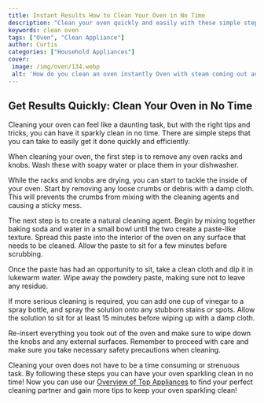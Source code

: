 ```yaml
---
title: Instant Results How to Clean Your Oven in No Time
description: "Clean your oven quickly and easily with these simple steps Learn how to get your oven squeaky clean in no time with easy to follow instructions"
keywords: clean oven
tags: ["Oven", "Clean Appliance"]
author: Curtis
categories: ["Household Appliances"]
cover: 
 image: /img/oven/134.webp
 alt: 'How do you clean an oven instantly Oven with steam coming out and cleaning tools visible inside'
---
```

## Get Results Quickly: Clean Your Oven in No Time
Cleaning your oven can feel like a daunting task, but with the right tips and tricks, you can have it sparkly clean in no time. There are simple steps that you can take to easily get it done quickly and efficiently.

When cleaning your oven, the first step is to remove any oven racks and knobs. Wash these with soapy water or place them in your dishwasher.

While the racks and knobs are drying, you can start to tackle the inside of your oven. Start by removing any loose crumbs or debris with a damp cloth. This will prevents the crumbs from mixing with the cleaning agents and causing a sticky mess.

The next step is to create a natural cleaning agent. Begin by mixing together baking soda and water in a small bowl until the two create a paste-like texture. Spread this paste into the interior of the oven on any surface that needs to be cleaned. Allow the paste to sit for a few minutes before scrubbing.

Once the paste has had an opportunity to sit, take a clean cloth and dip it in lukewarm water. Wipe away the powdery paste, making sure not to leave any residue.

If more serious cleaning is required, you can add one cup of vinegar to a spray bottle, and spray the solution onto any stubborn stains or spots. Allow the solution to sit for at least 15 minutes before wiping up with a damp cloth.

Re-insert everything you took out of the oven and make sure to wipe down the knobs and any external surfaces. Remember to proceed with care and make sure you take necessary safety precautions when cleaning.

Cleaning your oven does not have to be a time consuming or strenuous task. By following these steps you can have your oven sparkling clean in no time! Now you can use our [Overview of Top Appliances](./pages/appliance-overview) to find your perfect cleaning partner and gain more tips to keep your oven sparkling clean!

